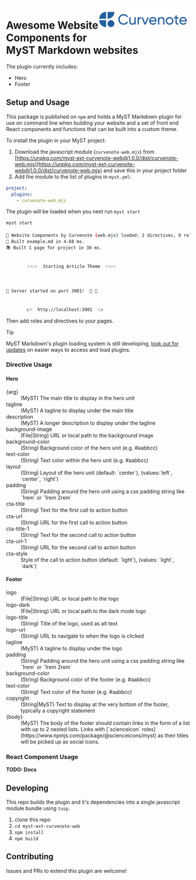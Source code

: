 <img align="right" src="logo.png" height=80>

# Awesome Website Components for MyST Markdown websites

The plugin currently includes:

- Hero
- Footer

## Setup and Usage

This package is published on `npm` and holds a MyST Markdown plugin for use on command line when building your website and a set of front end React components and functions that can be built into a custom theme.

To install the plugin in your MyST project:

1. Download the javascript module (`curvenote-web.mjs`) from [https://unpkg.com/myst-ext-curvenote-web@1.0.0/dist/curvenote-web.mjs](https://unpkg.com/myst-ext-curvenote-web@1.0.0/dist/curvenote-web.mjs) and save this in your project folder
1. Add the module to the list of plugins in `myst.yml`:

```yaml
project:
  plugins:
    - curvenote-web.mjs
```

The plugin will be loaded when you next run `myst start`

```sh
myst start

🔌 Website Components by Curvenote (web.mjs) loaded: 2 directives, 0 roles, 0 transforms
📖 Built example.md in 4.68 ms.
📚 Built 1 page for project in 30 ms.


        ✨✨✨  Starting Article Theme  ✨✨✨



🔌 Server started on port 3001!  🥳 🎉


        👉  http://localhost:3001  👈

```

Then add roles and directives to your pages.

> [!TIP]
> MyST Markdown's plugin loading system is still developing, [look out for updates](https://mystmd.org/guide/plugins) on easier ways to access and load plugins.

### Directive Usage

#### Hero

<dl>
<dt>{arg}</dt>
<dd>(MyST) The main title to display in the hero unit</dd>
<dt>tagline</dt>
<dd>(MyST) A tagline to display under the main title</dd>
<dt>description</dt>
<dd>(MyST) A longer description to display under the tagline</dd>
<dt>background-image</dt>
<dd>(File|String) URL or local path to the background image</dd>
<dt>background-color</dt>
<dd>(String) Background color of the hero unit (e.g. #aabbcc)</dd>
<dt>text-color</dt>
<dd>(String) Text color within the hero unit (e.g. #aabbcc)</dd>
<dt>layout</dt>
<dd>(String) Layout of the hero unit (default: `center`), (values:`left`, `center`, `right`)</dd>
<dt>padding</dt>
<dd>(String) Padding around the hero unit using a css padding string like `1rem` or `1rem 2rem`</dd>
<dt>cta-title</dt>
<dd>(String) Text for the first call to action button</dd>
<dt>cta-url</dt>
<dd>(String) URL for the first call to action button</dd>
<dt>cta-title-1</dt>
<dd>(String) Text for the second call to action button</dd>
<dt>cta-url-1</dt>
<dd>(String) URL for the second call to action button</dd>
<dt>cta-style</dt>
<dd>Style of the call to action button (default: `light`), (values: `light`, `dark`)</dd>
</dl>

#### Footer

<dl>
<dt>logo</dt>
<dd>(File|String) URL or local path to the logo</dd>
<dt>logo-dark</dt>
<dd>(File|String) URL or local path to the dark mode logo</dd>
<dt>logo-title</dt>
<dd>(String) Title of the logo, used as alt text</dd>
<dt>logo-url</dt>
<dd>(String) URL to navigate to when the logo is clicked</dd>
<dt>tagline</dt>
<dd>(MyST) A tagline to display under the logo</dd>
<dt>padding</dt>
<dd>(String) Padding around the hero unit using a css padding string like `1rem` or `1rem 2rem`</dd>
<dt>background-color</dt>
<dd>(String) Background color of the footer (e.g. #aabbcc)</dd>
<dt>text-color</dt>
<dd>(String) Text color of the footer (e.g. #aabbcc)</dd>
<dt>copyright</dt>
<dd>(String|MyST) Text to display at the very bottom of the footer, typically a copyright statement</dd>
<dt>{body}</dt>
<dd>(MyST) The body of the footer should contain links in the form of a list with up to 2 nested lists. Links with [`scienceicon` roles](https://www.npmjs.com/package/@scienceicons/myst) as their titles will be picked up as social icons.</dd>
</dl>

### React Component Usage

**TODO: Docs**

## Developing

This repo builds the plugin and it's dependencies into a single javascript module bundle using `tusp`.

1. clone this repo
1. `cd myst-ext-curvenote-web`
1. `npm install`
1. `npm build`

## Contributing

Issues and PRs to extend this plugin are welcome!
